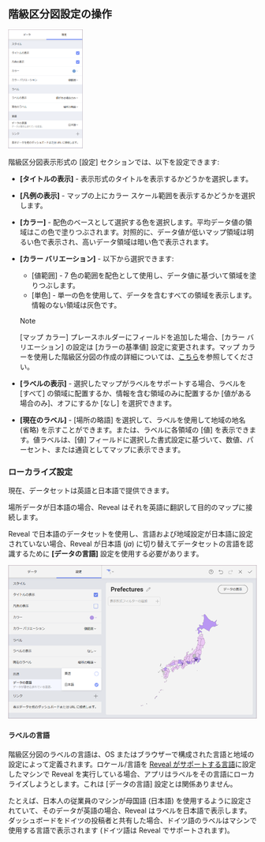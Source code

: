 ## 階級区分図設定の操作

<img src="images/visualization-settings-choropleth-map.png" alt="Settings in the Visualization editor of the choropleth map" width="30%"/>

階級区分図表示形式の [設定] セクションでは、以下を設定できます:

  - **[タイトルの表示]** - 表示形式のタイトルを表示するかどうかを選択します。
  - **[凡例の表示]** - マップの上にカラー スケール範囲を表示するかどうかを選択します。
  - **[カラー]** - 配色のベースとして選択する色を選択します。平均データ値の領域はこの色で塗りつぶされます。対照的に、データ値が低いマップ領域は明るい色で表示され、高いデータ領域は暗い色で表示されます。
  - **[カラー バリエーション]** - 以下から選択できます:
      * [値範囲] - 7 色の範囲を配色として使用し、データ値に基づいて領域を塗りつぶします。
      * [単色] - 単一の色を使用して、データを含むすべての領域を表示します。情報のない領域は灰色です。

    >[!NOTE]
    >[マップ カラー] プレースホルダーにフィールドを追加した場合、[カラー バリエーション] の設定は [カラーの基準値] 設定に変更されます。マップ カラーを使用した階級区分図の作成の詳細については、[こちら](choropleth-map.html#map-color)を参照してください。

  - **[ラベルの表示]** - 選択したマップがラベルをサポートする場合、ラベルを [すべて] の領域に配置するか、情報を含む領域のみに配置するか [値がある場合のみ]、オフにするか [なし] を選択できます。
  - **[現在のラベル]** - [場所の略語] を選択して、ラベルを使用して地域の地名 (省略) を示すことができます。または、ラベルに各領域の [値] を表示できます。値ラベルは、[値] フィールドに選択した書式設定に基づいて、数値、パーセント、または通貨としてマップに表示できます。

### ローカライズ設定

現在、データセットは英語と日本語で提供できます。

場所データが日本語の場合、Reveal はそれを英語に翻訳して目的のマップに接続します。

Reveal で日本語のデータセットを使用し、言語および地域設定が日本語に設定されていない場合、Reveal が日本語 (_ja_) に切り替えてデータセットの言語を認識するために **[データの言語]** 設定を使用する必要があります。

<img src="images/japanese-data-language.png" alt="Set the Language of Data to Japanese" class="responsive-img"/>


#### ラベルの言語

階級区分図のラベルの言語は、OS またはブラウザーで構成された言語と地域の設定によって定義されます。ロケール/言語を [Reveal がサポートする言語](~/jp/general/supported-languages.md)に設定したマシンで Reveal を実行している場合、アプリはラベルをその言語にローカライズしようとします。これは [データの言語] 設定とは関係ありません。

たとえば、日本人の従業員のマシンが母国語 (日本語) を使用するように設定されていて、そのデータが英語の場合、Reveal はラベルを日本語で表示します。ダッシュボードをドイツの投稿者と共有した場合、ドイツ語のラベルはマシンで使用する言語で表示されます (ドイツ語は Reveal でサポートされます)。
